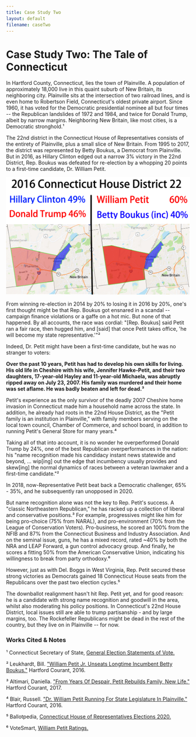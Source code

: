 ```yaml
---
title: Case Study Two
layout: default
filename: caseTwo
--- 
```


# Case Study Two: The Tale of Connecticut

In Hartford County, Connecticut, lies the town of Plainville. A population of approximately 18,000 live in this quaint suburb of New Britain, its neighboring city. Plainville sits at the intersection of two railroad lines, and is even home to Robertson Field, Connecticut's oldest private airport. Since 1960, it has voted for the Democratic presidential nominee all but four times -- the Republican landslides of 1972 and 1984, and twice for Donald Trump, albeit by narrow margins. Neighboring New Britain, like most cities, is a Democratic stronghold.¹ 

The 22nd district in the Connecticut House of Representatives consists of the entirety of Plainville, plus a small slice of New Britain. From 1995 to 2017, the district was represented by Betty Boukus, a Democrat from Plainville. But in 2016, as Hillary Clinton edged out a narrow 3% victory in the 22nd District, Rep. Boukus was defeated for re-election by a whopping 20 points to a first-time candidate, Dr. William Petit. 

![Petit 2016](williamPetitMap2.jpg)

From winning re-election in 2014 by 20% to losing it in 2016 by 20%, one's first thought might be that Rep. Boukus got ensnared in a scandal -- campaign finance violations or a gaffe on a hot mic. But none of that happened. By all accounts, the race was cordial: "[Rep. Boukus] said Petit ran a fair race, then hugged him, and [said] that once Petit takes office, 'he will become my state representative.'"² 

Indeed, Dr. Petit might have been a first-time candidate, but he was no stranger to voters:

**Over the past 10 years, Petit has had to develop his own skills for living. His old life in Cheshire with his wife, Jennifer Hawke-Petit, and their two daughters, 17-year-old Hayley and 11-year-old Michaela, was abruptly ripped away on July 23, 2007. His family was murdered and their home was set aflame. He was badly beaten and left for dead.³** 

Petit's experience as the only survivor of the deadly 2007 Cheshire home invasion in Connecticut made him a household name across the state. In addition, he already had roots in the 22nd House District, as the "Petit family is an institution in Plainville," with family members serving on the local town council, Chamber of Commerce, and school board, in addition to running Petit's General Store for many years.⁴ 

Taking all of that into account, it is no wonder he overperformed Donald Trump by 24%, one of the best Republican overperformances in the nation: his "name recognition made his candidacy instant news statewide and beyond, ... wip[ing] out the edge that incumbency usually provides and skew[ing] the normal dynamics of races between a veteran lawmaker and a first-time candidate."² 

In 2018, now-Representative Petit beat back a Democratic challenger, 65% - 35%, and he subsequently ran unopposed in 2020. 

But name recognition alone was not the key to Rep. Petit's success. A "classic Northeastern Republican," he has racked up a collection of liberal and conservative positions.³ For example, progressives might like him for being pro-choice (75% from NARAL), and pro-environment (70% from the League of Conservation Voters). Pro-business, he scored an 100% from the NFIB and 87% from the Connecticut Business and Industry Association. And on the seminal issue, guns, he has a mixed record, rated ~40% by both the NRA and LEAP Forward, a gun control advocacy group. And finally, he scores a fitting 50% from the American Conservative Union, indicating his willingness to break from party orthodoxy.⁶ 

However, just as with Del. Boggs in West Virginia, Rep. Petit secured these strong victories as Democrats gained 18 Connecticut House seats from the Republicans over the past two election cycles.⁵

The downballot realignment hasn't hit Rep. Petit yet, and for good reason: he is a candidate with strong name recognition and goodwill in the area, whilst also moderating his policy positions. In Connecticut's 22nd House District, local issues still are able to trump partisanship - and by large margins, too. The Rockefeller Republicans might be dead in the rest of the country, but they live on in Plainville -- for now.

### Works Cited & Notes

¹ Connecticut Secretary of State, [General Election Statements of Vote.](https://authoring.ct.gov//SOTS/Election-Services/Statement-Of-Vote-PDFs/General-Elections-Statement-of-Vote-1922)

² Leukhardt, Bill. ["William Petit Jr. Unseats Longtime Incumbent Betty Boukus."](https://www.courant.com/politics/elections/hc-general-assembly-petit-20161103-story.html) Hartford Courant, 2016.

³ Altimari, Daniella. ["From Years Of Despair, Petit Rebuilds Family, New Life."](https://www.courant.com/news/connecticut/hc-dr-william-petit-htmlstory.html) Hartford Courant, 2017.

⁴ Blair, Russell. ["Dr. William Petit Running For State Legislature In Plainville."](https://www.courant.com/politics/elections/hc-bill-petit-state-legislature-20160518-story.html) Hartford Courant, 2016.

⁵ Ballotpedia, [Connecticut House of Representatives Elections 2020.](https://ballotpedia.org/Connecticut_House_of_Representatives_elections,_2020)

⁶ VoteSmart, [William Petit Ratings.](https://justfacts.votesmart.org/candidate/172162/william-petit-jr)

